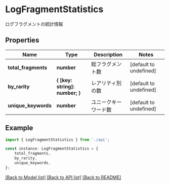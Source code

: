 # LogFragmentStatistics

ログフラグメントの統計情報

## Properties

Name | Type | Description | Notes
------------ | ------------- | ------------- | -------------
**total_fragments** | **number** | 総フラグメント数 | [default to undefined]
**by_rarity** | **{ [key: string]: number; }** | レアリティ別の数 | [default to undefined]
**unique_keywords** | **number** | ユニークキーワード数 | [default to undefined]

## Example

```typescript
import { LogFragmentStatistics } from './api';

const instance: LogFragmentStatistics = {
    total_fragments,
    by_rarity,
    unique_keywords,
};
```

[[Back to Model list]](../README.md#documentation-for-models) [[Back to API list]](../README.md#documentation-for-api-endpoints) [[Back to README]](../README.md)
